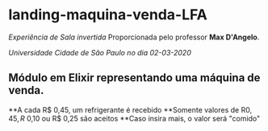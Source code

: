 # landing-maquina-venda-LFA
*Experiência de Sala invertida*
Proporcionada pelo professor **Max D'Angelo**.

*Universidade Cidade de São Paulo no dia 02-03-2020*

## Módulo em Elixir representando uma máquina de venda.

**A cada R$ 0,45, um refrigerante é recebido
**Somente valores de R$0,45, R$ 0,10 ou R$ 0,25 são aceitos
**Caso insira mais, o valor será "comido"
